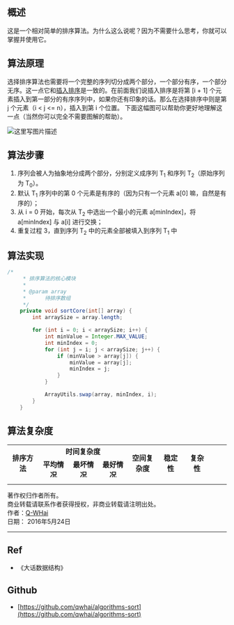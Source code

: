 ## 概述
这是一个相对简单的排序算法。为什么这么说呢？因为不需要什么思考，你就可以掌握并使用它。

## 算法原理
选择排序算法也需要将一个完整的序列切分成两个部分，一个部分有序，一个部分无序。这一点它和[插入排序](https://qwhai.blog.csdn.net/article/details/50968422)是一致的。在前面我们说插入排序是将第 [i + 1] 个元素插入到第一部分的有序序列中，如果你还有印象的话。那么在选择排序中则是第 j 个元素（i < j <= n），插入到第 i 个位置。
下面这幅图可以帮助你更好地理解这一点（当然你可以完全不需要图解的帮助）。

![这里写图片描述](http://img.blog.csdn.net/20160524171639590)

## 算法步骤
1. 序列会被人为抽象地分成两个部分，分别定义成序列 T<sub>1</sub> 和序列 T<sub>2</sub>（原始序列为 T<sub>0</sub>）。
2. 默认 T<sub>1</sub> 序列中的第 0 个元素是有序的（因为只有一个元素 a[0] 嘛，自然是有序的）；
3. 从 i = 0 开始，每次从 T<sub>2</sub> 中选出一个最小的元素 a[minIndex]，将 a[minIndex] 与 a[i] 进行交换；
4. 重复过程 3，直到序列 T<sub>2</sub> 中的元素全部被填入到序列 T<sub>1</sub> 中

## 算法实现
```java
/*
     * 排序算法的核心模块
     *
     * @param array
     *      待排序数组
     */
    private void sortCore(int[] array) {
        int arraySize = array.length;

        for (int i = 0; i < arraySize; i++) {
            int minValue = Integer.MAX_VALUE;
            int minIndex = 0;
            for (int j = i; j < arraySize; j++) {
                if (minValue > array[j]) {
                    minValue = array[j];
                    minIndex = j;
                }
            }

            ArrayUtils.swap(array, minIndex, i);
        }
    }
```

## 算法复杂度

<table border="0" cellpadding="0" cellspacing="0" height="75" width="845">
     <colgroup><col width="98"> <col width="67"> <col span="2" width="64"> <col width="81"> <col span="2" width="64"> <col width="64"> </colgroup>
     <tbody>
         <tr height="20">
             <td rowspan="2" align="center" width="67"><strong>排序方法</strong></td>
             <td colspan="3" align="center" width="209"><strong>时间复杂度</strong></td>
             <td rowspan="2" align="center" width="64"><strong>空间复杂度</strong></td>
             <td rowspan="2" align="center" width="64"><strong>稳定性</strong></td>
             <td rowspan="2" align="center" width="64"><strong>复杂性</strong></td>
         </tr>
         <tr height="20">
             <td align="center" height="20"><strong>平均情况</strong></td>
             <td align="center"><strong>最坏情况</strong></td>
             <td align="center"><strong>最好情况</strong></td>
         </tr>
         <tr height="24">
             <td align="center"><strong>选择排序</strong></td>
             <td align="center">O(n<sup>2</sup>)</td>
             <td align="center">O(n<sup>2</sup>)</td>
             <td align="center">O(n<sup>2</sup>)</td>
             <td align="center">O(n)</td>
             <td align="center">稳定</td>
             <td align="center">简单</td>
         </tr>
     </tbody>
</table>

-----

著作权归作者所有。<br>
商业转载请联系作者获得授权，非商业转载请注明出处。<br>
作者：[Q-WHai](https://qwhai.blog.csdn.net/)<br>
日期： 2016年5月24日<br>

-----

## Ref
- 《大话数据结构》

## Github
- [https://github.com/qwhai/algorithms-sort](https://github.com/qwhai/algorithms-sort)
